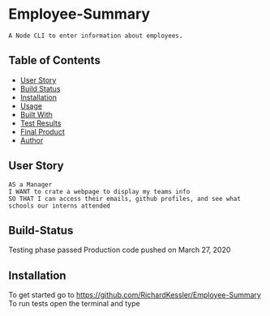 # Employee-Summary

```
A Node CLI to enter information about employees.
```

## Table of Contents

* [User Story](#User-Story)
* [Build Status](#Build-Status)
* [Installation](#Installation)
* [Usage](#Usage)
* [Built With](#Built-with)
* [Test Results](#Results)
* [Final Product](#Final-Product)
* [Author](#Author)

## User Story

```
AS a Manager
I WANT to crate a webpage to display my teams info
SO THAT I can access their emails, github profiles, and see what schools our interns attended
```

## Build-Status

Testing phase passed
Production code pushed on March 27, 2020

## Installation

To get started go to https://github.com/RichardKessler/Employee-Summary<br/>
To run tests open the terminal and type 